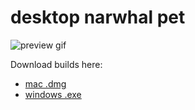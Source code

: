 # desktop narwhal pet

![preview gif](pending)

Download builds here:
- [mac .dmg](https://github.com/AidanBlumLevine/desktop-pet/blob/e1b1602e82e01a24c61bd58d0decb31f05d824d2/dist/narwhal-1.0.0.dmg)
- [windows .exe](https://github.com/AidanBlumLevine/desktop-pet/blob/0f40edc100e426e37e7fbc6d2ec9c784eda8ae49/dist/narwhal%201.0.0.exe)
